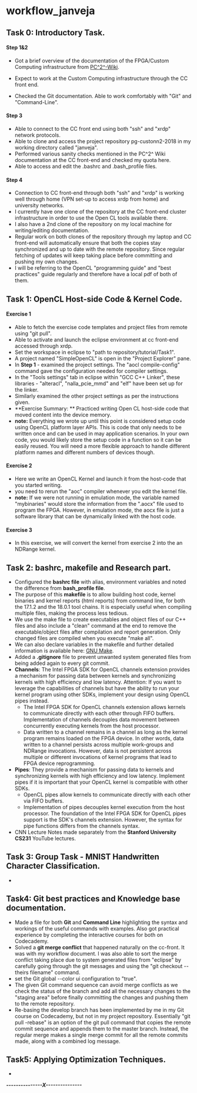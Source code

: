 # workflow_janveja



## Task 0: Introductory Task.

#### Step 1&2

  * Got a brief overview of the documentation of the FPGA/Custom Computing infrastructure from [PC^2^-Wiki](https://wiki.pc2.uni-paderborn.de/display/FPGAIn/Infrastructure+Overview).		 

*  Expect to work at the Custom Computing infrastructure through the CC front end.
*  Checked the Git documentation. Able to work comfortably with "Git" and "Command-Line".    

#### Step 3

* Able to connect to the CC front end using both "ssh" and "xrdp" network protocols. 
* Able to clone and access the project repository pg-custonn2-2018 in my working directory called "janveja". 
* Performed various sanity checks mentioned in the PC^2^  Wiki documentation at the CC front-end and checked my quota here. 
* Able to access and edit the .bashrc and .bash_profile files.  

#### Step 4

* Connection to CC front-end through both "ssh" and "xrdp" is working well through home (VPN set-up to access xrdp from home) and university networks.
* I currently have one clone of the repository at the CC front-end cluster infrastructure in order to use the Open CL tools available there. 
* I also have a 2nd clone of the repository on my local machine for writing/editing documentation. 
* Regular work on both clones of the repository through my laptop and CC front-end will automatically ensure that both the copies stay synchronized and up to date with the remote  repository. Since regular fetching of updates will keep taking place before committing and pushing my own changes. 
* I will be referring to the OpenCL "programming guide" and "best practices" guide regularly and therefore have a local pdf of both of them.



## Task 1: OpenCL Host-side Code & Kernel Code.

#### Exercise 1

* Able to fetch the exercise code templates and project files from remote using "git pull".
* Able to activate and launch the eclipse environment at cc front-end accessed through xrdp.
* Set the workspace in eclipse to "path to repository/tutorial/Task1". 
* A project named "SimpleOpenCL" is open in the "Project Explorer" pane. 
* In **Step 1** - examined the project settings. The "aocl compile-config" command gave the configuration needed for compiler settings.
* In the "Tools settings" tab in eclipse within "GCC C++ Linker", these libraries - "alteracl", "nalla_pcie_mmd" and "elf" have been set up for the linker.
* Similarly examined the other project settings as per the instructions given. 
* **Exercise Summary: ** Practiced writing Open CL host-side code that moved content into the device memory.
* **note:** Everything we wrote up until this point is considered setup code using OpenCL platform layer APIs. This is code that only needs to be written once and can be used in may application scenarios. In your own code, you would likely store the setup code in a function so it can be easily reused. You will need a more flexible approach to handle different platform names and different numbers of devices though.

#### Exercise 2

* Here we write an OpenCL Kernel and launch it from the host-code that you started writing.
* you need to rerun the "aoc" compiler whenever you edit the kernel file.
* **note:** If we were not running in emulation mode, the variable named "mybinaries" would store the information from the ".aocx" file used to program the FPGA. However, in emulation mode, the aocx file is just a software library that can be dynamically linked with the host code.

#### Exercise 3

* In this exercise, we will convert the kernel from exercise 2 into the an NDRange kernel. 



## Task 2: bashrc, makefile and Research part. 

* Configured the **bashrc file** with alias, environment variables and noted the difference from **bash_profile file**. 
* The purpose of this **makefile** is to allow building host code, kernel binaries and kernel reports (html reports) from command line, for both the 17.1.2 and the 18.0.1 tool chains. It is especially useful when compiling multiple files, making the process less tedious. 
* We use the make file to create executables and object files of our C++ files and also include a "clean" command at the end to remove the executable/object files after compilation and report generation. Only changed files are compiled when you execute "make all". 
* We can also declare variables in the makefile and further detailed information is available here: [GNU Make](https://www.gnu.org/software/make/manual/make.html). 
* Added a **.gitignore** file to prevent unwanted system generated files from being added again to every git commit. 
* **Channels**: The Intel FPGA SDK for OpenCL channels extension provides a mechanism for passing
  data between kernels and synchronizing kernels with high efficiency and low latency.
  Attention: If you want to leverage the capabilities of channels but have the ability to run your
  kernel program using other SDKs, implement your design using OpenCL pipes instead.
  * The Intel FPGA SDK for OpenCL channels extension allows kernels to communicate
    directly with each other through FIFO buffers.
    Implementation of channels decouples data movement between concurrently
    executing kernels from the host processor.
  * Data written to a channel remains in a channel as long as the kernel program remains
    loaded on the FPGA device. In other words, data written to a channel persists across
    multiple work-groups and NDRange invocations. However, data is not persistent across
    multiple or different invocations of kernel programs that lead to FPGA device
    reprogramming.
* **Pipes**: They provide a mechanism for passing data to kernels and synchronizing kernels with high
  efficiency and low latency.
  Implement pipes if it is important that your OpenCL kernel is compatible with other
  SDKs.
  * OpenCL pipes allow kernels to communicate directly with each other via FIFO buffers.
  * Implementation of pipes decouples kernel execution from the host processor. The
    foundation of the Intel FPGA SDK for OpenCL pipes support is the SDK's channels
    extension. However, the syntax for pipe functions differs from the channels syntax.
* CNN Lecture Notes made separately from the **Stanford University CS231** YouTube lectures.



## Task 3: Group Task - MNIST Handwritten Character Classification. 

* 



## Task4: Git best practices and Knowledge base documentation. 

* Made a file for both **Git** and **Command Line** highlighting the syntax and workings of the useful commands with examples. Also got practical experience by completing the interactive courses for both on Codecademy. 
* Solved a **git merge conflict** that happened naturally on the cc-front. It was with my workflow document. I was also able to sort the merge conflict taking place due to system generated files from "eclipse" by carefully going through the git messages and using the "git checkout --theirs filename" command. 
* set the Git global --color ui configuration to "true". 
* The given Git command sequence can avoid merge conflicts as we check the status of the branch and add all the necessary changes to the "staging area" before finally committing the changes and pushing them to the remote repository. 
* Re-basing the develop branch has been implemented by me in my Git course on Codecademy, but not in my project repository. Essentially "git pull -rebase" is an option of the git pull command that copies the remote commit sequence and appends them to the master branch. Instead, the regular merge makes a single merge commit for all the remote commits made, along with a combined log message.



## Task5: Applying Optimization Techniques. 

* 





***---------------X---------------*** 

